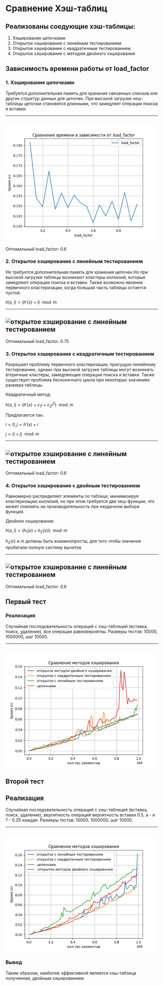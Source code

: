 # Сравнение Хэш-таблиц

## Реализованы соедующие хэш-таблицы:
1. Хэширование цепочками
2. Открытое хэширование с линейным тестированием
3. Открытое хэширование с квадратичным тестированием
4. Открытое хэширование с методом двойного хэширования

## Зависимость времени работы от load_factor

### 1. Хэширование цепочками 

Требуется дополнительная память для хранения связанных списков или других структур данных для цепочек. 
При высокой загрузке хеш-таблицы цепочки становятся длинными, что замедляет операции поиска и вставки.

---
   ![хэширование цепочками](./chain_hash/result/load_factor.png)
---

Оптимальный load_factor: $0.6$

### 2. Открытое хэширование с линейным тестированием

Не требуется дополнительная память для хранения цепочек.Но при высокой загрузке таблицы возникают кластеры коллизий, 
которые замедляют операции поиска и вставки. Также возможно явление первичного кластеризации, 
когда большая часть таблицы остается пустой.

$h(x,i) = (h′(x) +i)\mod m$
  
---
   ![открытое хэширование с линейным тестированием](./open_hash_1/result/open_load_factor.png)
---

Оптимальный load_factor: $0.75$

### 3.  Открытое хэширование с квадратичным тестированием
  
Разрешает проблему первичного кластеризации, присущую линейному тестированию, однако
при высокой загрузке таблицы могут возникать вторичные кластеры, замедляющие операции поиска и вставки. 
Также существует проблема бесконечного цикла при некоторых значениях размера таблицы.

Квадратичный метод:

$h(x,i) = (h′(x) +c_1i +c_2i^2)\mod m$

Предлагается так:

$i = 0,j = h′(x) +i$

$j = (i +j)\mod m$

---
   ![открытое хэширование с линейным тестированием](./open_hash_2/result/open_load_factor.png)
---

Оптимальный load_factor: $0.6$


### 4.  Открытое хэширование с двойным тестированием
  
Равномерно распределяет элементы по таблице, минимизируя кластеризацию коллизий, но при этом 
требуется две хеш-функции, что может повлиять на производительность при неудачном выборе функций.

Двойное хэширование:

$h(x,i) = (h_1(x) +h_2(x)i)\mod m$

$h_2(x)$ и $m$ должны быть взаимнопросты, для того чтобы значения
пробегали полную систему вычетов

---
   ![открытое хэширование с линейным тестированием](./2_hash/result/open_load_factor.png)
---

Оптимальный load_factor: $0.6$

## Первый тест
### Реализация

Случайная последовательность операций с хэш-таблицей (вставка, поиск, удаление), все операции равновероятны. 
Размеры тестов: 10000, 1000000, шаг 10000.

---
   ![первый тест](./picture/first_test.png)
---

## Второй тест 
## Реализация 

Случайная последовательность операций с хэш-таблицей (вставка, поиск, удаление), вероятность операций  вероятность вставки 0.5, а - и ? - 0.25 каждая. 
Размеры тестов: 10000, 1000000, шаг 10000.

---
   ![второй тест](./picture/second_test.png)
---

### Вывод
Таким образом, наиболее эффективной является хэш-таблица полученная, двойным хэшированием.